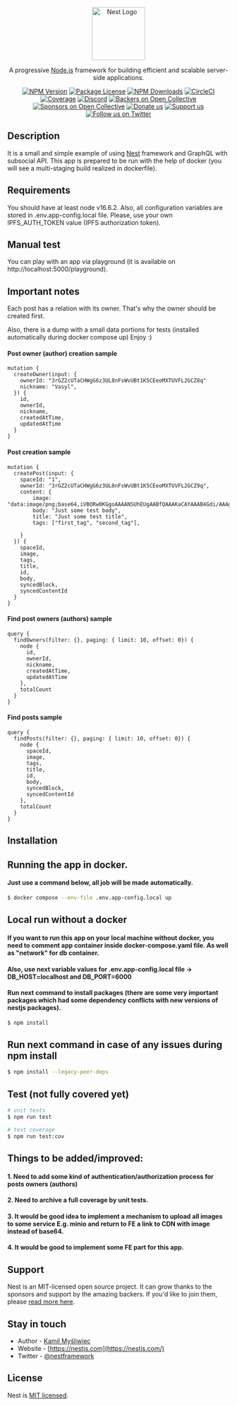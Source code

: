 <p align="center">
  <a href="http://nestjs.com/" target="blank"><img src="https://nestjs.com/img/logo-small.svg" width="120" alt="Nest Logo" /></a>
</p>

[circleci-image]: https://img.shields.io/circleci/build/github/nestjs/nest/master?token=abc123def456
[circleci-url]: https://circleci.com/gh/nestjs/nest
  
  <p align="center">A progressive <a href="http://nodejs.org" target="_blank">Node.js</a> framework for building efficient and scalable server-side applications.</p>
    <p align="center">
<a href="https://www.npmjs.com/~nestjscore" target="_blank"><img src="https://img.shields.io/npm/v/@nestjs/core.svg" alt="NPM Version" /></a>
<a href="https://www.npmjs.com/~nestjscore" target="_blank"><img src="https://img.shields.io/npm/l/@nestjs/core.svg" alt="Package License" /></a>
<a href="https://www.npmjs.com/~nestjscore" target="_blank"><img src="https://img.shields.io/npm/dm/@nestjs/common.svg" alt="NPM Downloads" /></a>
<a href="https://circleci.com/gh/nestjs/nest" target="_blank"><img src="https://img.shields.io/circleci/build/github/nestjs/nest/master" alt="CircleCI" /></a>
<a href="https://coveralls.io/github/nestjs/nest?branch=master" target="_blank"><img src="https://coveralls.io/repos/github/nestjs/nest/badge.svg?branch=master#9" alt="Coverage" /></a>
<a href="https://discord.gg/G7Qnnhy" target="_blank"><img src="https://img.shields.io/badge/discord-online-brightgreen.svg" alt="Discord"/></a>
<a href="https://opencollective.com/nest#backer" target="_blank"><img src="https://opencollective.com/nest/backers/badge.svg" alt="Backers on Open Collective" /></a>
<a href="https://opencollective.com/nest#sponsor" target="_blank"><img src="https://opencollective.com/nest/sponsors/badge.svg" alt="Sponsors on Open Collective" /></a>
  <a href="https://paypal.me/kamilmysliwiec" target="_blank"><img src="https://img.shields.io/badge/Donate-PayPal-ff3f59.svg" alt="Donate us"/></a>
    <a href="https://opencollective.com/nest#sponsor"  target="_blank"><img src="https://img.shields.io/badge/Support%20us-Open%20Collective-41B883.svg" alt="Support us"></a>
  <a href="https://twitter.com/nestframework" target="_blank"><img src="https://img.shields.io/twitter/follow/nestframework.svg?style=social&label=Follow" alt="Follow us on Twitter"></a>
</p>
  <!--[![Backers on Open Collective](https://opencollective.com/nest/backers/badge.svg)](https://opencollective.com/nest#backer)
  [![Sponsors on Open Collective](https://opencollective.com/nest/sponsors/badge.svg)](https://opencollective.com/nest#sponsor)-->

## Description

It is a small and simple example of using [Nest](https://github.com/nestjs/nest) framework and GraphQL with subsocial API.
This app is prepared to be run with the help of docker (you will see a multi-staging build realized in dockerfile).

## Requirements

You should have at least node v16.6.2. Also, all configuration variables are stored in .env.app-config.local file. Please, use your own IPFS_AUTH_TOKEN value (IPFS authorization token).

## Manual test

You can play with an app via playground (it is available on http://localhost:5000/playground).

## Important notes

Each post has a relation with its owner.
That's why the owner should be created first.

Also, there is a dump with a small data portions for tests (installed automatically during docker compose up)
Enjoy :)

#### Post owner (author) creation sample
```
mutation {
  createOwner(input: { 
    ownerId: "3rGZ2cUTaCHWgG6z3UL8nFsWvUBt1K5CEeoMXTUVFL2GCZ8q"
    nickname: "Vasyl",
  }) {
    id,
    ownerId,
    nickname,
    createdAtTime,
    updatedAtTime
  }
}
```

#### Post creation sample
```
mutation {
  createPost(input: { 
    spaceId: "1", 
    ownerId: "3rGZ2cUTaCHWgG6z3UL8nFsWvUBt1K5CEeoMXTUVFL2GCZ9q",
    content: {
        image: "data:image/png;base64,iVBORw0KGgoAAAANSUhEUgAABfQAAAKaCAYAAAB4Gdi/AAAgAElEQVR4XuydB7QVxdZuS0URRTEHUAwgK",
        body: "Just some test body",
        title: "Just some test title",
        tags: ["first_tag", "second_tag"],
      
    }
  }) {
    spaceId,
    image,
    tags,
    title,
    id,
    body,
    syncedBlock,
    syncedContentId
  }
}
```

#### Find post owners (authors) sample
```
query {
  findOwners(filter: {}, paging: { limit: 10, offset: 0}) {
    node {
      id,
      ownerId,
      nickname,
      createdAtTime,
      updatedAtTime
    },
    totalCount
  }
}
```

#### Find posts sample
```
query {
  findPosts(filter: {}, paging: { limit: 10, offset: 0}) {
    node {
      spaceId,
      image,
      tags,
      title,
      id,
      body,
      syncedBlock,
      syncedContentId
    },
    totalCount
  }
}
```

## Installation

## Running the app in docker.
#### Just use a command below, all job will be made automatically.

```bash
$ docker compose --env-file .env.app-config.local up
```

## Local run without a docker
#### If you want to run this app on your local machine without docker, you need to comment app container inside docker-compose.yaml file. As well as "network" for db container.
#### Also, use next variable values for .env.app-config.local file -> DB_HOST=localhost and DB_PORT=6000
#### Run next command to install packages (there are some very important packages which had some dependency conflicts with new versions of nestjs packages).

```bash
$ npm install
```

## Run next command in case of any issues during npm install

```bash
$ npm install --legacy-peer-deps
```

## Test (not fully covered yet)

```bash
# unit tests
$ npm run test

# test coverage
$ npm run test:cov
```

## Things to be added/improved:
#### 1. Need to add some kind of authentication/authorization process for posts owners (authors)
#### 2. Need to archive a full coverage by unit tests.
#### 3. It would be good idea to implement a mechanism to upload all images to some service E.g. minio and return to FE a link to CDN with image instead of base64.
#### 4. It would be good to implement some FE part for this app.

## Support

Nest is an MIT-licensed open source project. It can grow thanks to the sponsors and support by the amazing backers. If you'd like to join them, please [read more here](https://docs.nestjs.com/support).

## Stay in touch

- Author - [Kamil Myśliwiec](https://twitter.com/kammysliwiec)
- Website - [https://nestjs.com](https://nestjs.com/)
- Twitter - [@nestframework](https://twitter.com/nestframework)

## License

  Nest is [MIT licensed](https://github.com/nestjs/nest/blob/master/LICENSE).
